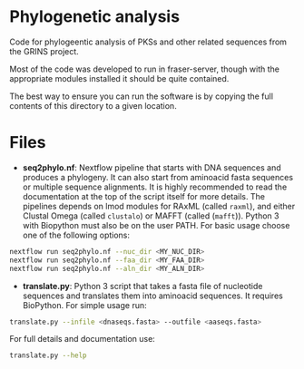 # Phylogenetic analysis

Code for phylogeentic analysis of PKSs and other related sequences from
the GRINS project.

Most of the code was developed to run in fraser-server, though with the
appropriate modules installed it should be quite contained.

The best way to ensure you can run the software is by copying the full
contents of this directory to a given location.

# Files

* **seq2phylo.nf**: Nextflow pipeline that starts with DNA sequences and
produces a phylogeny. It can also start from aminoacid fasta sequences or
multiple sequence alignments. It is highly recommended to read the
documentation at the top of the script itself for more details.
The pipelines depends on lmod modules for RAxML (called `raxml`), and
either Clustal Omega (called `clustalo`) or MAFFT (called (`mafft`)).
Python 3 with Biopython must also be on the user PATH. For basic usage choose
one of the following options:

```bash
nextflow run seq2phylo.nf --nuc_dir <MY_NUC_DIR>
nextflow run seq2phylo.nf --faa_dir <MY_FAA_DIR>
nextflow run seq2phylo.nf --aln_dir <MY_ALN_DIR>
```

* **translate.py**: Python 3 script that takes a fasta file of nucleotide
sequences and translates them into aminoacid sequences. It requires BioPython.
For simple usage run:

```bash
translate.py --infile <dnaseqs.fasta> --outfile <aaseqs.fasta>
```

For full details and documentation use:

```bash
translate.py --help
```
